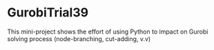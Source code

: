 # GurobiTrial39
This mini-project shows the effort of using Python to impact on Gurobi solving process (node-branching, cut-adding, v.v)

